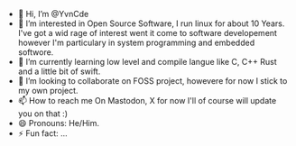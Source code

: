 - 👋 Hi, I’m @YvnCde
- 👀 I’m interested in Open Source Software, I run linux for about 10 Years. I've got a wid rage of interest went it come to software developement however I'm particulary in system programming and embedded softwore. 
- 🌱 I’m currently learning low level and compile langue like C, C++ Rust and a little bit of swift. 
- 💞️ I’m looking to collaborate on FOSS project, howevere for now I stick to my own project. 
- 📫 How to reach me On Mastodon, X for now I'll of course will update you on that :) 
- 😄 Pronouns: He/Him.
- ⚡ Fun fact: ...

<!---
YvnCde/YvnCde is a ✨ special ✨ repository because its `README.md` (this file) appears on your GitHub profile.
You can click the Preview link to take a look at your changes.
--->
